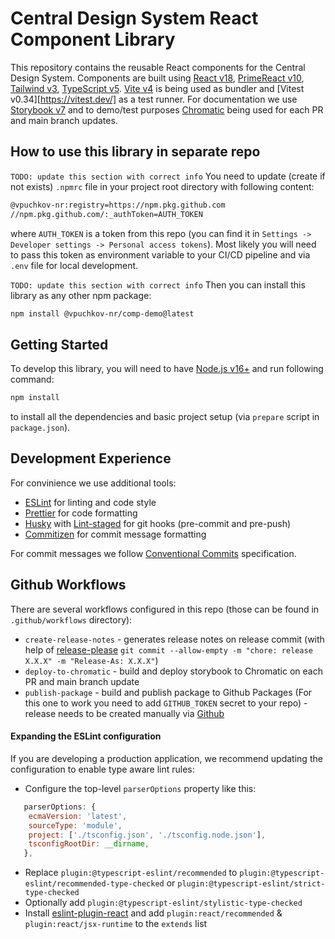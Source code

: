# Central Design System React Component Library

This repository contains the reusable React components for the Central Design System. Components are built using [React v18](https://react.dev/), [PrimeReact v10](https://primereact.org/), [Tailwind v3](https://tailwindcss.com/), [TypeScript v5](https://www.typescriptlang.org/).
[Vite v4](https://vitejs.dev/) is being used as bundler and [Vitest v0.34][https://vitest.dev/] as a test runner.
For documentation we use [Storybook v7](https://storybook.js.org/) and to demo/test purposes [Chromatic](https://www.chromatic.com/) being used for each PR and main branch updates.

## How to use this library in separate repo

`TODO: update this section with correct info`
You need to update (create if not exists) `.npmrc` file in your project root directory with following content:

```bash
@vpuchkov-nr:registry=https://npm.pkg.github.com
//npm.pkg.github.com/:_authToken=AUTH_TOKEN
```

where `AUTH_TOKEN` is a token from this repo (you can find it in `Settings -> Developer settings -> Personal access tokens`). Most likely you will need to pass this token as environment variable to your CI/CD pipeline and via `.env` file for local development.

`TODO: update this section with correct info`
Then you can install this library as any other npm package:

```bash
npm install @vpuchkov-nr/comp-demo@latest
```

## Getting Started

To develop this library, you will need to have [Node.js v16+](https://nodejs.org/en/) and run following command:

```bash
npm install
```

to install all the dependencies and basic project setup (via `prepare` script in `package.json`).

## Development Experience

For convinience we use additional tools:

- [ESLint](https://eslint.org/) for linting and code style
- [Prettier](https://prettier.io/) for code formatting
- [Husky](https://typicode.github.io/husky/) with [Lint-staged](https://github.com/okonet/lint-staged#readme) for git hooks (pre-commit and pre-push)
- [Commitizen](https://commitizen-tools.github.io/commitizen/) for commit message formatting
<!-- - [Commitlint](https://commitlint.js.org/) for commit message linting -->

For commit messages we follow [Conventional Commits](https://www.conventionalcommits.org/en/v1.0.0/) specification.

## Github Workflows

There are several workflows configured in this repo (those can be found in `.github/workflows` directory):

- `create-release-notes` - generates release notes on release commit (with help of [release-please](https://github.com/googleapis/release-please) `git commit --allow-empty -m "chore: release X.X.X" -m "Release-As: X.X.X"`)
- `deploy-to-chromatic` - build and deploy storybook to Chromatic on each PR and main branch update
- `publish-package` - build and publish package to Github Packages (For this one to work you need to add `GITHUB_TOKEN` secret to your repo) - release needs to be created manually via [Github](https://github.com/vpuchkov-nr/comp-demo/releases)

#### Expanding the ESLint configuration

If you are developing a production application, we recommend updating the configuration to enable type aware lint rules:

- Configure the top-level `parserOptions` property like this:

```js
   parserOptions: {
    ecmaVersion: 'latest',
    sourceType: 'module',
    project: ['./tsconfig.json', './tsconfig.node.json'],
    tsconfigRootDir: __dirname,
   },
```

- Replace `plugin:@typescript-eslint/recommended` to `plugin:@typescript-eslint/recommended-type-checked` or `plugin:@typescript-eslint/strict-type-checked`
- Optionally add `plugin:@typescript-eslint/stylistic-type-checked`
- Install [eslint-plugin-react](https://github.com/jsx-eslint/eslint-plugin-react) and add `plugin:react/recommended` & `plugin:react/jsx-runtime` to the `extends` list
